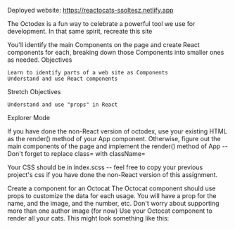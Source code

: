 Deployed website: https://reactocats-ssoltesz.netlify.app

The Octodex is a fun way to celebrate a powerful tool we use for development. In that same spirit, recreate this site

You'll identify the main Components on the page and create React components for each, breaking down those Components into smaller ones as needed.
Objectives

    Learn to identify parts of a web site as Components
    Understand and use React components

Stretch Objectives

    Understand and use "props" in React

Explorer Mode

If you have done the non-React version of octodex, use your existing HTML as the render() method of your App component. Otherwise, figure out the main components of the page and implement the render() method of App -- Don't forget to replace class= with className=

Your CSS should be in index.scss -- feel free to copy your previous project's css if you have done the non-React version of this assignment.

Create a component for an Octocat
The Octocat component should use props to customize the data for each usage.
You will have a prop for the name, and the image, and the number, etc.
Don't worry about supporting more than one author image (for now)
Use your Octocat component to render all your cats. This might look something like this:

<div>
  <Octocat name="Terracotacat" number="142" other="" props="" go="" here="" />
  <Octocat name="SuncoastCat" number="145" other="" props="" go="" here="" />
</div>

